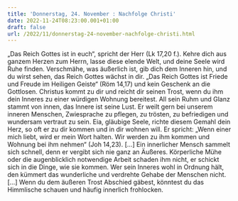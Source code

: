 ```yaml
---
title: 'Donnerstag, 24. November : Nachfolge Christi'
date: 2022-11-24T08:23:00.001+01:00
draft: false
url: /2022/11/donnerstag-24-november-nachfolge-christi.html
---
```


„Das Reich Gottes ist in euch“, spricht der Herr (Lk 17,20 f.). Kehre dich aus ganzem Herzen zum Herrn, lasse diese elende Welt, und deine Seele wird Ruhe finden. Verschmähe, was äußerlich ist, gib dich dem Inneren hin, und du wirst sehen, das Reich Gottes wächst in dir. „Das Reich Gottes ist Friede und Freude im Heiligen Geiste“ (Röm 14,17) und kein Geschenk an die Gottlosen. Christus kommt zu dir und reicht dir seinen Trost, wenn du ihm dein Inneres zu einer würdigen Wohnung bereitest. All sein Ruhm und Glanz stammt von innen, das Innere ist seine Lust. Er weilt gern bei unserem inneren Menschen, Zwiesprache zu pflegen, zu trösten, zu befriedigen und wundersam vertraut zu sein. Eia, gläubige Seele, richte diesem Gemahl dein Herz, so oft er zu dir kommen und in dir wohnen will. Er spricht: „Wenn einer mich liebt, wird er mein Wort halten. Wir werden zu ihm kommen und Wohnung bei ihm nehmen“ (Joh 14,23). \[…\] Ein innerlicher Mensch sammelt sich schnell, denn er vergibt sich nie ganz an Äußeres. Körperliche Mühe oder die augenblicklich notwendige Arbeit schaden ihm nicht, er schickt sich in die Dinge, wie sie kommen. Wer sein Inneres wohl in Ordnung hält, den kümmert das wunderliche und verdrehte Gehabe der Menschen nicht. \[…\] Wenn du dem äußeren Trost Abschied gäbest, könntest du das Himmlische schauen und häufig innerlich frohlocken.